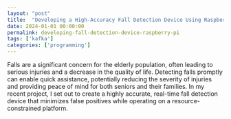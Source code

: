 ```yaml
---
layout: "post"
title:  "Developing a High-Accuracy Fall Detection Device Using Raspberry Pi and Transformer Models"
date: 2024-01-01 00:00:00
permalink: developing-fall-detection-device-raspberry-pi
tags: ['kafka']
categories: ['programming']
---
```


Falls are a significant concern for the elderly population, often leading to serious injuries and a decrease in the quality of life. Detecting falls promptly can enable quick assistance, potentially reducing the severity of injuries and providing peace of mind for both seniors and their families. In my recent project, I set out to create a highly accurate, real-time fall detection device that minimizes false positives while operating on a resource-constrained platform.
